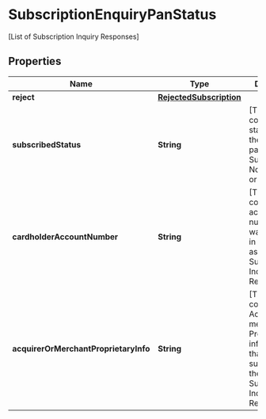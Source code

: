 

# SubscriptionEnquiryPanStatus

[List of Subscription Inquiry Responses]

## Properties

| Name | Type | Description | Notes |
|------------ | ------------- | ------------- | -------------|
|**reject** | [**RejectedSubscription**](RejectedSubscription.md) |  |  [optional] |
|**subscribedStatus** | **String** | [This field contains the  status whether the enquired pan is Subscribed or NotSubscribed or Reject |  |
|**cardholderAccountNumber** | **String** | [This field contains the account number that was submitted in the associated Subscription Inquiry Request.] |  |
|**acquirerOrMerchantProprietaryInfo** | **String** | [This field contains the Acquirer or merchant Proprietary information that was submitted in the associated Subscription Inquiry Request.] |  [optional] |



